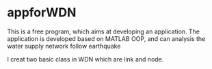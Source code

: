# appforWDN
This is a free program, which aims at developing an application. The application is developed based on MATLAB OOP, and can analysis the water supply network follow earthquake

I creat two basic class in WDN which are link and node.
